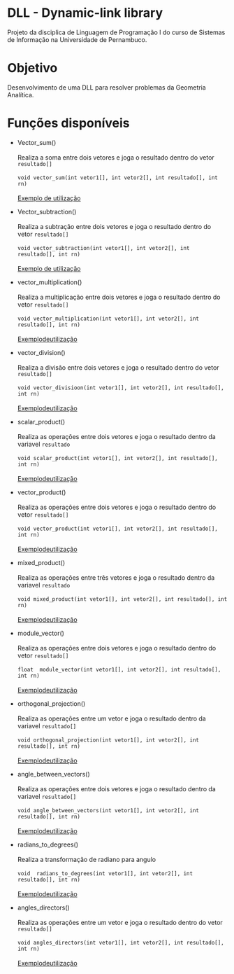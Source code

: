 # DLL - Dynamic-link library 
Projeto da disciplica de Linguagem de Programação I do curso de Sistemas de Informação na Universidade de Pernambuco.

# Objetivo

Desenvolvimento de uma DLL para resolver problemas da Geometria Analítica.

# Funções disponíveis
- Vector_sum() <br><br>
  Realiza a soma entre dois vetores e joga o resultado dentro do vetor ```resultado[]``` <br> <br>
 ```void vector_sum(int vetor1[], int vetor2[], int resultado[], int rn)``` <br> <br>
 [Exemplo de utilização](https://github.com/mateuschaves/DLL/blob/master/exemplos/vector_sum.c)
 
 
- Vector_subtraction() <br><br>
  Realiza a subtração entre dois vetores e joga o resultado dentro do vetor ```resultado[]``` <br> <br>
 ```void vector_subtraction(int vetor1[], int vetor2[], int resultado[], int rn)``` <br> <br>
 [Exemplo de utilização](https://github.com/mateuschaves/DLL/blob/master/exemplos/vector_subtraction.c)


- vector_multiplication() <br><br>
  Realiza a multiplicação entre dois vetores e joga o resultado dentro do vetor ```resultado[]``` <br><br>
 ```void vector_multiplication(int vetor1[], int vetor2[], int resultado[], int rn)``` <br> <br>
 [Exemplodeutilização](https://github.com/mateuschaves/DLL/blob/master/exemplos/multiplicação_de_vetores.c)




- vector_division() <br><br>
  Realiza a divisão entre dois vetores e joga o resultado dentro do vetor ```resultado[]``` <br><br>
 ```void vector_divisioon(int vetor1[], int vetor2[], int resultado[], int rn)``` <br> <br>
 [Exemplodeutilização](https://github.com/mateuschaves/DLL/blob/master/exemplos/divisão_de_vetor.c)


- scalar_product() <br><br>
  Realiza as operações entre dois vetores e joga o resultado dentro da variavel  ```resultado``` <br><br>
 ```void scalar_product(int vetor1[], int vetor2[], int resultado[], int rn)``` <br> <br>
 [Exemplodeutilização](https://github.com/mateuschaves/DLL/blob/master/exemplos/produto_escalar.c)

- vector_product() <br><br>
  Realiza as operações entre dois vetores e joga o resultado dentro do vetor ```resultado[]``` <br><br>
 ```void vector_product(int vetor1[], int vetor2[], int resultado[], int rn)``` <br> <br>
 [Exemplodeutilização](https://github.com/mateuschaves/DLL/blob/master/exemplos/produto_vetorial)


- mixed_product() <br><br>
  Realiza as operações entre três vetores e joga o resultado dentro da variavel ```resultado``` <br><br>
 ```void mixed_product(int vetor1[], int vetor2[], int resultado[], int rn)``` <br> <br>
 [Exemplodeutilização](https://github.com/mateuschaves/DLL/blob/master/exemplos/produto_misto.c)






- module_vector() <br><br>
  Realiza as operações entre dois vetores e joga o resultado dentro do vetor ```resultado[]``` <br><br>
 ```float  module_vector(int vetor1[], int vetor2[], int resultado[], int rn)``` <br> <br>
 [Exemplodeutilização](https://github.com/mateuschaves/DLL/blob/master/exemplos/modulo_de_um_vetor.c)



- orthogonal_projection() <br><br>
  Realiza as operações entre um vetor e joga o resultado dentro da variavel ```resultado[]``` <br><br>
 ```void orthogonal_projection(int vetor1[], int vetor2[], int resultado[], int rn)``` <br> <br>
 [Exemplodeutilização](https://github.com/mateuschaves/DLL/blob/master/exemplos/projeção_ortogonal.c)



- angle_between_vectors() <br><br>
  Realiza as operações entre dois vetores e joga o resultado dentro da variavel ```resultado[]``` <br><br>
 ```void angle_between_vectors(int vetor1[], int vetor2[], int resultado[], int rn)``` <br> <br>
 [Exemplodeutilização](https://github.com/mateuschaves/DLL/blob/master/exemplos/angulos_entre_vetores.c)


- radians_to_degrees() <br><br>
  Realiza a transformação de radiano para angulo  <br><br>
 ```void  radians_to_degrees(int vetor1[], int vetor2[], int resultado[], int rn)``` <br> <br>
 [Exemplodeutilização](https://github.com/mateuschaves/DLL/blob/master/exemplos/)



- angles_directors() <br><br>
  Realiza as operações entre um  vetor e joga o resultado dentro do vetor ```resultado[]``` <br><br>
 ```void angles_directors(int vetor1[], int vetor2[], int resultado[], int rn)``` <br> <br>
 [Exemplodeutilização](https://github.com/mateuschaves/DLL/blob/master/exemplos/angulos_diretores.c)
